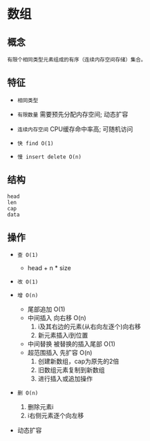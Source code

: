 # 数组

## 概念

    有限个相同类型元素组成的有序（连续内存空间存储）集合。

## 特征

- `相同类型`

- `有限数量` 需要预先分配内存空间; 动态扩容

- `连续内存空间` CPU缓存命中率高; 可随机访问

- `快 find O(1)`

- `慢 insert delete O(n)`

## 结构

    head  
    len  
    cap  
    data  

## 操作

- `查 O(1)`

  - head + n * size

- `改 O(1)`

- `增 O(n)`

  - 尾部追加 O(1)
  - 中间插入 向右移 O(n)
    1. i及其右边的元素(从右向左逐个)向右移
    2. 新元素插入i到位置
  - 中间替换 被替换的插入尾部 O(1)
  - 超范围插入 先扩容 O(n)
    1. 创建新数组，cap为原先的2倍
    2. 旧数组元素复制到新数组
    3. 进行插入或追加操作

- `删 O(n)`

  1. 删除元素i
  2. i右侧元素逐个向左移

- 动态扩容
